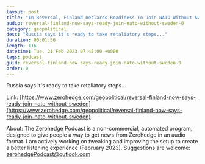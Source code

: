 ```yaml
---
layout: post
title: "In Reversal, Finland Declares Readiness To Join NATO Without Sweden"
audio: reversal-finland-now-says-ready-join-nato-without-sweden-0
category: geopolitical
desc: "Russia says it's ready to take retaliatory steps..."
duration: 00:01:56
length: 116
datetime: Tue, 21 Feb 2023 07:45:00 +0000
tags: podcast
guid: reversal-finland-now-says-ready-join-nato-without-sweden-0
order: 0
---
```

Russia says it's ready to take retaliatory steps...

Link: [https://www.zerohedge.com/geopolitical/reversal-finland-now-says-ready-join-nato-without-sweden](https://www.zerohedge.com/geopolitical/reversal-finland-now-says-ready-join-nato-without-sweden)

About: The Zerohedge Podcast is a non-commercial, automated program, designed to give people a way to get news from Zerohedge in an audio format.  I am actively working on tweaking and improving the setup to create a better listening experience (February 2023).  Suggestions are welcome: [zerohedgePodcast@outlook.com](mailto:zerohedgePodcast@outlook.com)